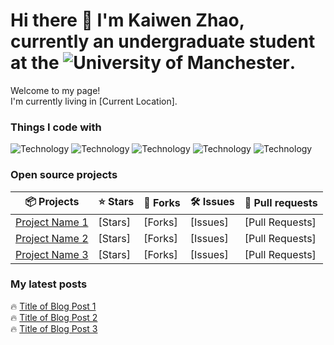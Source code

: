# Hi there 👋 I'm Kaiwen Zhao, currently an undergraduate student at the ![University of Manchester](https://assets.manchester.ac.uk/corporate/images/design/logo-university-of-manchester.png).

Welcome to my page!  
I'm  currently living in [Current Location].

### Things I code with
![Technology](https://img.shields.io/badge/-React-20232A?logo=react&logoColor=61DAFB)
![Technology](https://img.shields.io/badge/-Node.js-339933?logo=node.js&logoColor=white)
![Technology](https://img.shields.io/badge/-TypeScript-3178C6?logo=typescript&logoColor=white)
![Technology](https://img.shields.io/badge/-MongoDB-47A248?logo=mongodb&logoColor=white)
![Technology](https://img.shields.io/badge/-GraphQL-E10098?logo=graphql&logoColor=white)
<!-- Add more badges that represent the technologies you use -->

### Open source projects
| 📦 Projects                               | ⭐ Stars | 🍴 Forks | 🛠️ Issues | 🔄 Pull requests |
|-------------------------------------------|---------|---------|-----------|-----------------|
| [Project Name 1](#)                       | [Stars] | [Forks] | [Issues]  | [Pull Requests] |
| [Project Name 2](#)                       | [Stars] | [Forks] | [Issues]  | [Pull Requests] |
| [Project Name 3](#)                       | [Stars] | [Forks] | [Issues]  | [Pull Requests] |
<!-- Replace with your own projects -->

### My latest posts
🔥 [Title of Blog Post 1](#)  
🔥 [Title of Blog Post 2](#)  
🔥 [Title of Blog Post 3](#)  
<!-- Replace with your own blog post links -->



<!--
**ZKW0001/ZKW0001** is a ✨ _special_ ✨ repository because its `README.md` (this file) appears on your GitHub profile.

Here are some ideas to get you started:

- 🔭 I’m currently working on ...
- 🌱 I’m currently learning ...
- 👯 I’m looking to collaborate on ...
- 🤔 I’m looking for help with ...
- 💬 Ask me about ...
- 📫 How to reach me: ...
- 😄 Pronouns: ...
- ⚡ Fun fact: ...
-->
